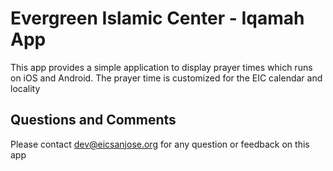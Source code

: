 # Evergreen Islamic Center - Iqamah App

This app provides a simple application to display prayer times which runs on iOS and Android. The prayer time is customized for the EIC calendar and locality

## Questions and Comments

Please contact dev@eicsanjose.org for any question or feedback on this app

